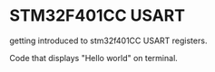 # STM32F401CC USART

getting introduced to stm32f401CC USART registers.

Code that displays "Hello world" on terminal.
